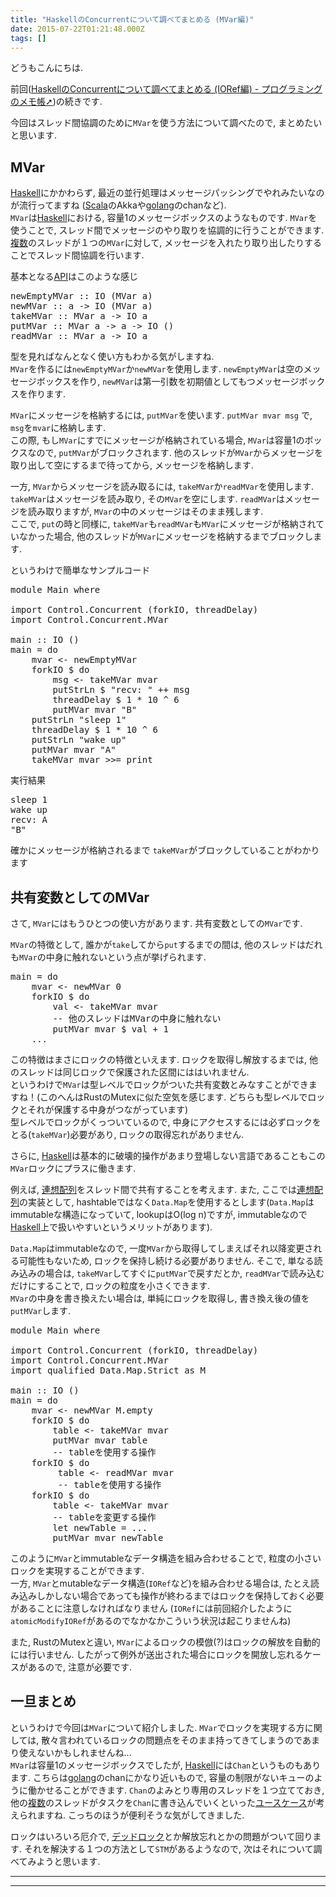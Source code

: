 ```yaml
---
title: "HaskellのConcurrentについて調べてまとめる (MVar編)"
date: 2015-07-22T01:21:48.000Z
tags: []
---
```


<p>どうもこんにちは.</p>

<p>前回(<a href="http://agtn.hatenablog.com/entry/2015/07/21/234658">HaskellのConcurrentについて調べてまとめる (IORef編) - プログラミングのメモ帳➚</a>)の続きです.</p>

<p>今回はスレッド間協調のために<code>MVar</code>を使う方法について調べたので, まとめたいと思います.</p>

<h2>MVar</h2>

<p><a class="keyword" href="http://d.hatena.ne.jp/keyword/Haskell">Haskell</a>にかかわらず, 最近の並行処理はメッセージパッシングでやれみたいなのが流行ってますね (<a class="keyword" href="http://d.hatena.ne.jp/keyword/Scala">Scala</a>のAkkaや<a class="keyword" href="http://d.hatena.ne.jp/keyword/golang">golang</a>のchanなど).<br/>
<code>MVar</code>は<a class="keyword" href="http://d.hatena.ne.jp/keyword/Haskell">Haskell</a>における, 容量1のメッセージボックスのようなものです. <code>MVar</code>を使うことで, スレッド間でメッセージのやり取りを協調的に行うことができます.<br/>
<a class="keyword" href="http://d.hatena.ne.jp/keyword/%CA%A3%BF%F4">複数</a>のスレッドが１つの<code>MVar</code>に対して, メッセージを入れたり取り出したりすることでスレッド間協調を行います.</p>

<p>基本となる<a class="keyword" href="http://d.hatena.ne.jp/keyword/API">API</a>はこのような感じ</p>

<pre class="code" data-lang="" data-unlink>newEmptyMVar :: IO (MVar a)
newMVar :: a -&gt; IO (MVar a)
takeMVar :: MVar a -&gt; IO a
putMVar :: MVar a -&gt; a -&gt; IO ()
readMVar :: MVar a -&gt; IO a</pre>

<p>型を見ればなんとなく使い方もわかる気がしますね.<br/>
<code>MVar</code>を作るには<code>newEmptyMVar</code>か<code>newMVar</code>を使用します. <code>newEmptyMVar</code>は空のメッセージボックスを作り, <code>newMVar</code>は第一引数を初期値としてもつメッセージボックスを作ります.</p>

<p><code>MVar</code>にメッセージを格納するには, <code>putMVar</code>を使います. <code>putMVar mvar msg</code> で, <code>msg</code>を<code>mvar</code>に格納します.<br/>
この際, もし<code>MVar</code>にすでにメッセージが格納されている場合, <code>MVar</code>は容量1のボックスなので, <code>putMVar</code>がブロックされます. 他のスレッドが<code>MVar</code>からメッセージを取り出して空にするまで待ってから, メッセージを格納します.</p>

<p>一方, <code>MVar</code>からメッセージを読み取るには, <code>takeMVar</code>か<code>readMVar</code>を使用します.<br/>
<code>takeMVar</code>はメッセージを読み取り, その<code>MVar</code>を空にします. <code>readMVar</code>はメッセージを読み取りますが, <code>MVar</code>の中のメッセージはそのまま残します.<br/>
ここで, <code>put</code>の時と同様に, <code>takeMVar</code>も<code>readMVar</code>も<code>MVar</code>にメッセージが格納されていなかった場合, 他のスレッドが<code>MVar</code>にメッセージを格納するまでブロックします.</p>

<p>というわけで簡単なサンプルコード</p>

<pre class="code" data-lang="" data-unlink>module Main where

import Control.Concurrent (forkIO, threadDelay)
import Control.Concurrent.MVar

main :: IO ()
main = do
    mvar &lt;- newEmptyMVar
    forkIO $ do
        msg &lt;- takeMVar mvar
        putStrLn $ &#34;recv: &#34; ++ msg
        threadDelay $ 1 * 10 ^ 6
        putMVar mvar &#34;B&#34;
    putStrLn &#34;sleep 1&#34;
    threadDelay $ 1 * 10 ^ 6
    putStrLn &#34;wake up&#34;
    putMVar mvar &#34;A&#34;
    takeMVar mvar &gt;&gt;= print</pre>

<p>実行結果</p>

<pre class="code" data-lang="" data-unlink>sleep 1
wake up
recv: A
&#34;B&#34;</pre>

<p>確かにメッセージが格納されるまで <code>takeMVar</code>がブロックしていることがわかります</p>

<h2>共有変数としてのMVar</h2>

<p>さて, <code>MVar</code>にはもうひとつの使い方があります. 共有変数としての<code>MVar</code>です.</p>

<p><code>MVar</code>の特徴として, 誰かが<code>take</code>してから<code>put</code>するまでの間は, 他のスレッドはだれも<code>MVar</code>の中身に触れないという点が挙げられます.</p>

<pre class="code" data-lang="" data-unlink>main = do
    mvar &lt;- newMVar 0
    forkIO $ do
        val &lt;- takeMVar mvar
        -- 他のスレッドはMVarの中身に触れない
        putMVar mvar $ val + 1
    ...</pre>

<p>この特徴はまさにロックの特徴といえます. ロックを取得し解放するまでは, 他のスレッドは同じロックで保護された区間にははいれません.<br/>
というわけで<code>MVar</code>は型レベルでロックがついた共有変数とみなすことができますね！(このへんはRustのMutexに似た空気を感じます. どちらも型レベルでロックとそれが保護する中身がつながっています)<br/>
型レベルでロックがくっついているので, 中身にアクセスするには必ずロックをとる(<code>takeMVar</code>)必要があり, ロックの取得忘れがありません.</p>

<p>さらに, <a class="keyword" href="http://d.hatena.ne.jp/keyword/Haskell">Haskell</a>は基本的に破壊的操作があまり登場しない言語であることもこの<code>MVar</code>ロックにプラスに働きます.</p>

<p>例えば, <a class="keyword" href="http://d.hatena.ne.jp/keyword/%CF%A2%C1%DB%C7%DB%CE%F3">連想配列</a>をスレッド間で共有することを考えます. また, ここでは<a class="keyword" href="http://d.hatena.ne.jp/keyword/%CF%A2%C1%DB%C7%DB%CE%F3">連想配列</a>の実装として, hashtableではなく<code>Data.Map</code>を使用するとします(<code>Data.Map</code>はimmutableな構造になっていて, lookupはO(log n)ですが, immutableなので<a class="keyword" href="http://d.hatena.ne.jp/keyword/Haskell">Haskell</a>上で扱いやすいというメリットがあります).</p>

<p><code>Data.Map</code>はimmutableなので, 一度<code>MVar</code>から取得してしまえばそれ以降変更される可能性もないため, ロックを保持し続ける必要がありません. そこで, 単なる読み込みの場合は, <code>takeMVar</code>してすぐに<code>putMVar</code>で戻すだとか, <code>readMVar</code>で読み込むだけにすることで, ロックの粒度を小さくできます.<br/>
<code>MVar</code>の中身を書き換えたい場合は, 単純にロックを取得し, 書き換え後の値を<code>putMVar</code>します.</p>

<pre class="code" data-lang="" data-unlink>module Main where

import Control.Concurrent (forkIO, threadDelay)
import Control.Concurrent.MVar
import qualified Data.Map.Strict as M

main :: IO ()
main = do
    mvar &lt;- newMVar M.empty
    forkIO $ do
        table &lt;- takeMVar mvar
        putMVar mvar table
        -- tableを使用する操作
    forkIO $ do
         table &lt;- readMVar mvar
         -- tableを使用する操作
    forkIO $ do
        table &lt;- takeMVar mvar
        -- tableを変更する操作
        let newTable = ...
        putMVar mvar newTable</pre>

<p>このように<code>MVar</code>とimmutableなデータ構造を組み合わせることで, 粒度の小さいロックを実現することができます.<br/>
一方, <code>MVar</code>とmutableなデータ構造(<code>IORef</code>など)を組み合わせる場合は, たとえ読み込みしかしない場合であっても操作が終わるまではロックを保持しておく必要があることに注意しなければなりません (<code>IORef</code>には前回紹介したように<code>atomicModifyIORef</code>があるのでなかなかこういう状況は起こりませんね)</p>

<p>また, RustのMutexと違い, <code>MVar</code>によるロックの模倣(?)はロックの解放を自動的には行いません. したがって例外が送出された場合にロックを開放し忘れるケースがあるので, 注意が必要です.</p>

<h2>一旦まとめ</h2>

<p>というわけで今回は<code>MVar</code>について紹介しました. <code>MVar</code>でロックを実現する方に関しては, 散々言われているロックの問題点をそのまま持ってきてしまうのであまり使えないかもしれませんね...<br/>
<code>MVar</code>は容量1のメッセージボックスでしたが, <a class="keyword" href="http://d.hatena.ne.jp/keyword/Haskell">Haskell</a>には<code>Chan</code>というものもあります. こちらは<a class="keyword" href="http://d.hatena.ne.jp/keyword/golang">golang</a>のchanにかなり近いもので, 容量の制限がないキューのように働かせることができます. <code>Chan</code>のよみとり専用のスレッドを１つ立てておき, 他の<a class="keyword" href="http://d.hatena.ne.jp/keyword/%CA%A3%BF%F4">複数</a>のスレッドがタスクを<code>Chan</code>に書き込んでいくといった<a class="keyword" href="http://d.hatena.ne.jp/keyword/%A5%E6%A1%BC%A5%B9%A5%B1%A1%BC%A5%B9">ユースケース</a>が考えられますね. こっちのほうが便利そうな気がしてきました.</p>

<p>ロックはいろいろ厄介で, <a class="keyword" href="http://d.hatena.ne.jp/keyword/%A5%C7%A5%C3%A5%C9%A5%ED%A5%C3%A5%AF">デッドロック</a>とか解放忘れとかの問題がついて回ります. それを解決する１つの方法として<code>STM</code>があるようなので, 次はそれについて調べてみようと思います.</p>

---

---
